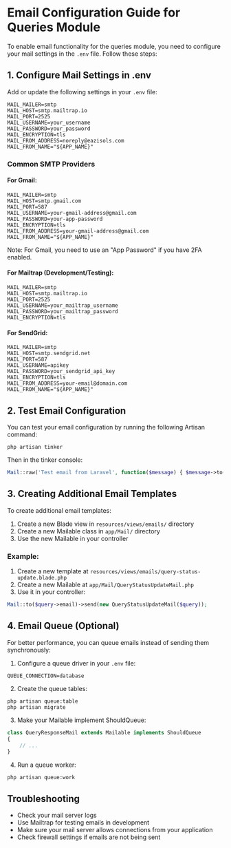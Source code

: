 # Email Configuration Guide for Queries Module

To enable email functionality for the queries module, you need to configure your mail settings in the `.env` file. Follow these steps:

## 1. Configure Mail Settings in .env

Add or update the following settings in your `.env` file:

```
MAIL_MAILER=smtp
MAIL_HOST=smtp.mailtrap.io
MAIL_PORT=2525
MAIL_USERNAME=your_username
MAIL_PASSWORD=your_password
MAIL_ENCRYPTION=tls
MAIL_FROM_ADDRESS=noreply@eazisols.com
MAIL_FROM_NAME="${APP_NAME}"
```

### Common SMTP Providers

#### For Gmail:
```
MAIL_MAILER=smtp
MAIL_HOST=smtp.gmail.com
MAIL_PORT=587
MAIL_USERNAME=your-gmail-address@gmail.com
MAIL_PASSWORD=your-app-password
MAIL_ENCRYPTION=tls
MAIL_FROM_ADDRESS=your-gmail-address@gmail.com
MAIL_FROM_NAME="${APP_NAME}"
```
Note: For Gmail, you need to use an "App Password" if you have 2FA enabled.

#### For Mailtrap (Development/Testing):
```
MAIL_MAILER=smtp
MAIL_HOST=smtp.mailtrap.io
MAIL_PORT=2525
MAIL_USERNAME=your_mailtrap_username
MAIL_PASSWORD=your_mailtrap_password
MAIL_ENCRYPTION=tls
```

#### For SendGrid:
```
MAIL_MAILER=smtp
MAIL_HOST=smtp.sendgrid.net
MAIL_PORT=587
MAIL_USERNAME=apikey
MAIL_PASSWORD=your_sendgrid_api_key
MAIL_ENCRYPTION=tls
MAIL_FROM_ADDRESS=your-email@domain.com
MAIL_FROM_NAME="${APP_NAME}"
```

## 2. Test Email Configuration

You can test your email configuration by running the following Artisan command:

```
php artisan tinker
```

Then in the tinker console:

```php
Mail::raw('Test email from Laravel', function($message) { $message->to('your-email@example.com')->subject('Test Email'); });
```

## 3. Creating Additional Email Templates

To create additional email templates:

1. Create a new Blade view in `resources/views/emails/` directory
2. Create a new Mailable class in `app/Mail/` directory
3. Use the new Mailable in your controller

### Example:

1. Create a new template at `resources/views/emails/query-status-update.blade.php`
2. Create a new Mailable at `app/Mail/QueryStatusUpdateMail.php`
3. Use it in your controller:

```php
Mail::to($query->email)->send(new QueryStatusUpdateMail($query));
```

## 4. Email Queue (Optional)

For better performance, you can queue emails instead of sending them synchronously:

1. Configure a queue driver in your `.env` file:
```
QUEUE_CONNECTION=database
```

2. Create the queue tables:
```
php artisan queue:table
php artisan migrate
```

3. Make your Mailable implement ShouldQueue:
```php
class QueryResponseMail extends Mailable implements ShouldQueue
{
    // ...
}
```

4. Run a queue worker:
```
php artisan queue:work
```

## Troubleshooting

- Check your mail server logs
- Use Mailtrap for testing emails in development
- Make sure your mail server allows connections from your application
- Check firewall settings if emails are not being sent 